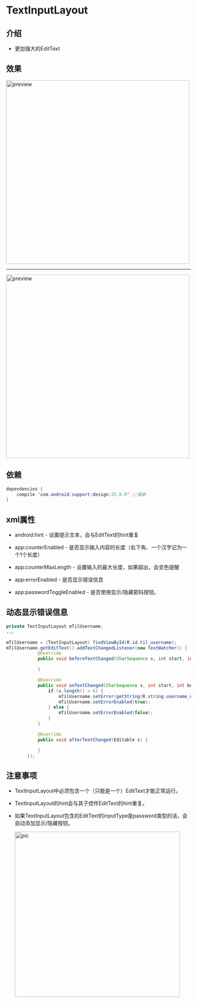 # TextInputLayout

## 介绍

* 更加强大的EditText

## 效果

<img alt="preview" src="http://images2015.cnblogs.com/blog/828272/201601/828272-20160118110809560-186762633.gif" height="500px"/>

---
<img alt="preview" src="https://material-design.storage.googleapis.com/publish/material_v_4/material_ext_publish/0Bzhp5Z4wHba3Z2tnU1NHUkg1NWc/components_textfields_single4.png" height="500px"/>

## 依赖

```java
dependencies {
    compile 'com.android.support:design:25.0.0' //最新
}
```

## xml属性

* android:hint - 设置提示文本，会与EditText的hint重复

* app:counterEnabled - 是否显示输入内容的长度（右下角、一个汉字记为一个1个长度）

* app:counterMaxLength - 设置输入的最大长度，如果超出，会变色提醒

* app:errorEnabled - 是否显示错误信息

* app:passwordToggleEnabled - 是否使用显示/隐藏密码按钮。

## 动态显示错误信息

```java
private TextInputLayout mTilUsername;
...

mTilUsername = (TextInputLayout) findViewById(R.id.til_username);
mTilUsername.getEditText().addTextChangedListener(new TextWatcher() {
            @Override
            public void beforeTextChanged(CharSequence s, int start, int count, int after) {

            }

            @Override
            public void onTextChanged(CharSequence s, int start, int before, int count) {
                if (s.length() > 6) {
                    mTilUsername.setError(getString(R.string.username_error_info));     //如果直接输入中文，会出现乱码
                    mTilUsername.setErrorEnabled(true);
                } else {
                    mTilUsername.setErrorEnabled(false);
                }
            }

            @Override
            public void afterTextChanged(Editable s) {

            }
        });
```

## 注意事项

* TextInputLayout中必须包含一个（只能是一个）EditText才能正常运行。

* TextInputLayout的hint会与其子控件EditText的hint重复。

* 如果TextInputLayout包含的EditText的inputType是password类型的话，会自动添加显示/隐藏按钮。

  <img alt="pic" src="http://ww3.sinaimg.cn/large/005TG3l2jw1f983ptm820j30k00zkab5.jpg" height="450px"/>
